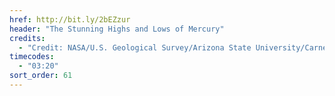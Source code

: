 ```yaml
---
href: http://bit.ly/2bEZzur
header: "The Stunning Highs and Lows of Mercury"
credits:
  - "Credit: NASA/U.S. Geological Survey/Arizona State University/Carnegie Institution of Washington/Johns Hopkins University Applied Physics Laboratory"
timecodes:
  - "03:20"
sort_order: 61
---
```

